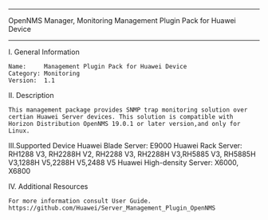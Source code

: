 ****************************************************************************
OpenNMS Manager, Monitoring Management Plugin Pack for Huawei Device
****************************************************************************

I. General Information

    Name:     Management Plugin Pack for Huawei Device
    Category: Monitoring
    Version:  1.1


II. Description

    This management package provides SNMP trap monitoring solution over certian Huawei Server devices. This solution is compatible with Horizon Distribution OpenNMS 19.0.1 or later version,and only for Linux.
	
III.Supported Device
	Huawei Blade Server: E9000
	Huawei Rack  Server: RH1288 V3, RH2288H V2, RH2288 V3, RH2288H V3,RH5885 V3, RH5885H V3,1288H V5,2288H V5,2488 V5
	Huawei High-density Server:  X6000, X6800


IV. Additional Resources

    For more information consult User Guide. https://github.com/Huawei/Server_Management_Plugin_OpenNMS
